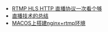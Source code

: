 
* [RTMP HLS HTTP 直播协议一次看个够](https://www.jianshu.com/p/4c89b2c83e59)
* [直播技术的总结](https://github.com/guoxiaopang/LiveExplanation)
* [MACOS上搭建nginx+rtmp环境](https://github.com/guoxiaopang/LiveExplanation/blob/master/MACOS%E4%B8%8A%E6%90%AD%E5%BB%BAnginx%2Brtmp%E7%8E%AF%E5%A2%83.md) 
